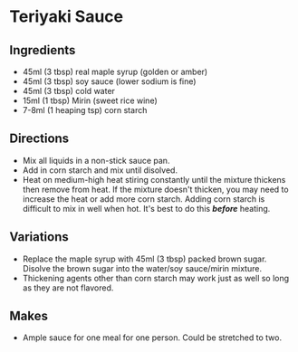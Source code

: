 # Teriyaki Sauce


## Ingredients
   - 45ml (3 tbsp) real maple syrup (golden or amber)
   - 45ml (3 tbsp) soy sauce (lower sodium is fine)
   - 45ml (3 tbsp) cold water
   - 15ml (1 tbsp) Mirin (sweet rice wine)
   - 7-8ml (1 heaping tsp) corn starch 

## Directions
 - Mix all liquids in a non-stick sauce pan.
 - Add in corn starch and mix until disolved.
 - Heat on medium-high heat stiring constantly until the mixture thickens then remove from heat. If the mixture doesn't thicken, you may need to increase the heat or add more corn starch. Adding corn starch is difficult to mix in well when hot. It's best to do this ***before*** heating.

## Variations
   - Replace the maple syrup with 45ml (3 tbsp) packed brown sugar. Disolve the brown sugar into the water/soy sauce/mirin mixture.
   - Thickening agents other than corn starch may work just as well so long as they are not flavored.
 
## Makes
 - Ample sauce for one meal for one person. Could be stretched to two.


